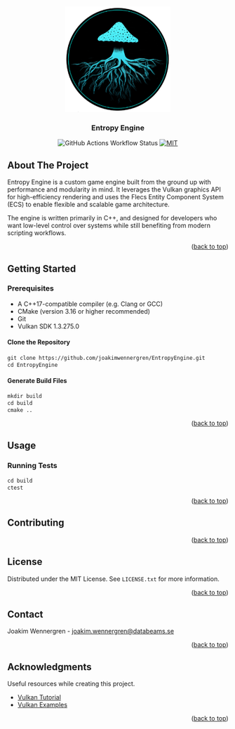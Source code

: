 <a id="readme-top"></a>

<!-- PROJECT LOGO -->
<br />
<div align="center">
  <a href="https://github.com/joakimwennergren/EntropyEngine">
    <img src="https://github.com/joakimwennergren/EntropyEngine/blob/main/.github/images/entropy.png" alt="Logo" width="240" height="240">
  </a>
<h3>Entropy Engine</h3>

![GitHub Actions Workflow Status](https://img.shields.io/github/actions/workflow/status/joakimwennergren/EntropyEngine/cmake-multi-platform.yml?branch=main&style=for-the-badge)
[![MIT](https://img.shields.io/badge/license-MIT-blue.svg?style=for-the-badge)](https://github.com/joakimwennergren/EntropyEngine/blob/main/LICENSE.txt)
</div>

<!-- ABOUT THE PROJECT -->

## About The Project

Entropy Engine is a custom game engine built from the ground up with performance and modularity in mind. It leverages the Vulkan graphics API for high-efficiency rendering and uses the Flecs Entity Component System (ECS) to enable flexible and scalable game architecture.

The engine is written primarily in C++, and designed for developers who want low-level control over systems while still benefiting from modern scripting workflows.

<p align="right">(<a href="#readme-top">back to top</a>)</p>

## Getting Started

### Prerequisites
* A C++17-compatible compiler (e.g. Clang or GCC)
* CMake (version 3.16 or higher recommended)
* Git
* Vulkan SDK 1.3.275.0

#### Clone the Repository
```console
git clone https://github.com/joakimwennergren/EntropyEngine.git
cd EntropyEngine
```
#### Generate Build Files
```console
mkdir build
cd build
cmake .. 
```

<p align="right">(<a href="#readme-top">back to top</a>)</p>

<!-- USAGE EXAMPLES -->

## Usage

### Running Tests
```console
cd build
ctest
```

<p align="right">(<a href="#readme-top">back to top</a>)</p>

<!-- CONTRIBUTING -->

## Contributing

<p align="right">(<a href="#readme-top">back to top</a>)</p>

<!-- LICENSE -->

## License

Distributed under the MIT License. See `LICENSE.txt` for more information.

<p align="right">(<a href="#readme-top">back to top</a>)</p>

<!-- CONTACT -->

## Contact

Joakim Wennergren - joakim.wennergren@databeams.se

<p align="right">(<a href="#readme-top">back to top</a>)</p>

<!-- ACKNOWLEDGMENTS -->

## Acknowledgments

Useful resources while creating this project.

* [Vulkan Tutorial](https://vulkan-tutorial.com/)
* [Vulkan Examples](https://github.com/SaschaWillems/Vulkan)

<p align="right">(<a href="#readme-top">back to top</a>)</p>
